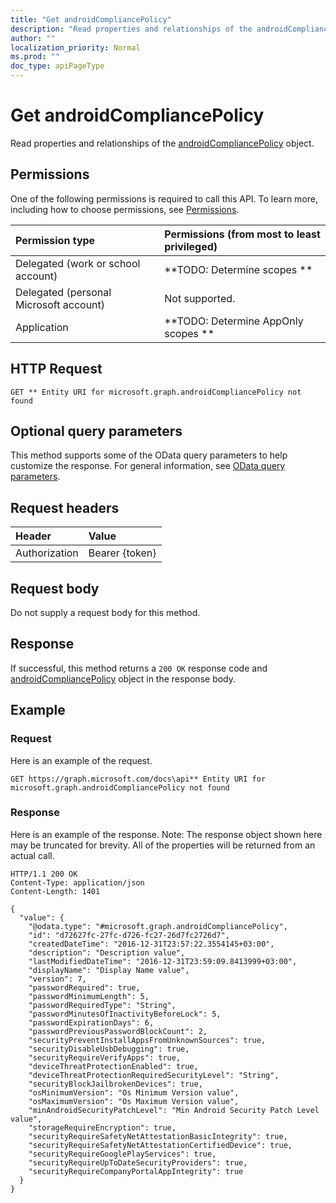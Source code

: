 ```yaml
---
title: "Get androidCompliancePolicy"
description: "Read properties and relationships of the androidCompliancePolicy object."
author: ""
localization_priority: Normal
ms.prod: ""
doc_type: apiPageType
---
```


# Get androidCompliancePolicy

Read properties and relationships of the [androidCompliancePolicy](../resources/androidcompliancepolicy.md) object.

## Permissions
One of the following permissions is required to call this API. To learn more, including how to choose permissions, see [Permissions](/concepts/permissions-reference.md).

|Permission type|Permissions (from most to least privileged)|
|:---|:---|
|Delegated (work or school account)|**TODO: Determine scopes **|
|Delegated (personal Microsoft account)|Not supported.|
|Application|**TODO: Determine AppOnly scopes **|

## HTTP Request
<!-- {
  "blockType": "ignored"
}
-->
``` http
GET ** Entity URI for microsoft.graph.androidCompliancePolicy not found
```

## Optional query parameters
This method supports some of the OData query parameters to help customize the response. For general information, see [OData query parameters](/graph/query-parameters).

## Request headers
|Header|Value|
|:---|:---|
|Authorization|Bearer {token}|

## Request body
Do not supply a request body for this method.

## Response
If successful, this method returns a `200 OK` response code and [androidCompliancePolicy](../resources/androidcompliancepolicy.md) object in the response body.

## Example

### Request
Here is an example of the request.
<!-- {
  "blockType": "request",
  "name": "get_androidcompliancepolicy"
}
-->
``` http
GET https://graph.microsoft.com/docs\api** Entity URI for microsoft.graph.androidCompliancePolicy not found
```

### Response
Here is an example of the response. Note: The response object shown here may be truncated for brevity. All of the properties will be returned from an actual call.
<!-- {
  "blockType": "response",
  "truncated": true,
  "@odata.type": "microsoft.graph.androidCompliancePolicy"
}
-->
``` http
HTTP/1.1 200 OK
Content-Type: application/json
Content-Length: 1401

{
  "value": {
    "@odata.type": "#microsoft.graph.androidCompliancePolicy",
    "id": "d72627fc-27fc-d726-fc27-26d7fc2726d7",
    "createdDateTime": "2016-12-31T23:57:22.3554145+03:00",
    "description": "Description value",
    "lastModifiedDateTime": "2016-12-31T23:59:09.8413999+03:00",
    "displayName": "Display Name value",
    "version": 7,
    "passwordRequired": true,
    "passwordMinimumLength": 5,
    "passwordRequiredType": "String",
    "passwordMinutesOfInactivityBeforeLock": 5,
    "passwordExpirationDays": 6,
    "passwordPreviousPasswordBlockCount": 2,
    "securityPreventInstallAppsFromUnknownSources": true,
    "securityDisableUsbDebugging": true,
    "securityRequireVerifyApps": true,
    "deviceThreatProtectionEnabled": true,
    "deviceThreatProtectionRequiredSecurityLevel": "String",
    "securityBlockJailbrokenDevices": true,
    "osMinimumVersion": "Os Minimum Version value",
    "osMaximumVersion": "Os Maximum Version value",
    "minAndroidSecurityPatchLevel": "Min Android Security Patch Level value",
    "storageRequireEncryption": true,
    "securityRequireSafetyNetAttestationBasicIntegrity": true,
    "securityRequireSafetyNetAttestationCertifiedDevice": true,
    "securityRequireGooglePlayServices": true,
    "securityRequireUpToDateSecurityProviders": true,
    "securityRequireCompanyPortalAppIntegrity": true
  }
}
```

